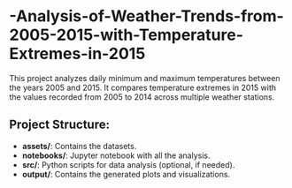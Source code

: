 # -Analysis-of-Weather-Trends-from-2005-2015-with-Temperature-Extremes-in-2015

This project analyzes daily minimum and maximum temperatures between the years 2005 and 2015. It compares temperature extremes in 2015 with the values recorded from 2005 to 2014 across multiple weather stations.

## Project Structure:
- **assets/**: Contains the datasets.
- **notebooks/**: Jupyter notebook with all the analysis.
- **src/**: Python scripts for data analysis (optional, if needed).
- **output/**: Contains the generated plots and visualizations.
